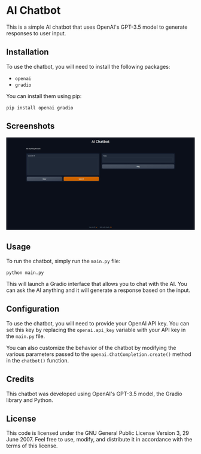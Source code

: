 # AI Chatbot

This is a simple AI chatbot that uses OpenAI's GPT-3.5 model to generate responses to user input.

## Installation

To use the chatbot, you will need to install the following packages:

- `openai`
- `gradio`

You can install them using pip:

```
pip install openai gradio
```

## Screenshots

![Screenshot](.assets/screenshot.jpeg)

## Usage

To run the chatbot, simply run the `main.py` file:

```
python main.py
```

This will launch a Gradio interface that allows you to chat with the AI. You can ask the AI anything and it will generate a response based on the input.

## Configuration

To use the chatbot, you will need to provide your OpenAI API key. You can set this key by replacing the `openai.api_key` variable with your API key in the `main.py` file.

You can also customize the behavior of the chatbot by modifying the various parameters passed to the `openai.ChatCompletion.create()` method in the `chatbot()` function.

## Credits

This chatbot was developed using OpenAI's GPT-3.5 model, the Gradio library and Python.

## License

This code is licensed under the GNU General Public License Version 3, 29 June 2007. Feel free to use, modify, and distribute it in accordance with the terms of this license.
